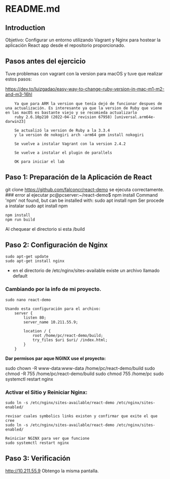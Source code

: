 # README.md

## Introduction

Objetivo: Configurar un entorno utilizando Vagrant y Nginx para hostear la aplicación React app desde el repositorio proporcionado. 

## Pasos antes del ejercicio

Tuve problemas con vagrant con la version para macOS y tuve que realizar estos pasos:

https://dev.to/luizgadao/easy-way-to-change-ruby-version-in-mac-m1-m2-and-m3-16hl

        Ya que para ARM la version que tenía dejó de funcionar despues de una actualización. Es interesante ya que la version de Ruby que viene en las macOS es bastante viejo y se recomieda actualizarlo
        ruby 2.6.10p210 (2022-04-12 revision 67958) [universal.arm64e-darwin23]

        Se actualizó la version de Ruby a la 3.3.4
        y la version de nokogiri arch -arm64 gem install nokogiri

        Se vuelve a instalar Vagrant con la version 2.4.2

        Se vuelve a instalar el plugin de parallels

        OK para iniciar el lab

## Paso 1: Preparación de la Aplicación de React
git clone https://github.com/falconcr/react-demo se ejecuta correctamente.
                                ### error al ejecutar
                                    pc@pcserver:~/react-demo$ npm install
                                    Command 'npm' not found, but can be installed with:
                                    sudo apt install npm
                                    Ser procede a instalar  sudo apt install npm

    npm install
    npm run build

Al chequear el directorio si esta /build

## Paso 2: Configuración de Nginx

    sudo apt-get update
    sudo apt-get install nginx

- en el directorio de /etc/nginx/sites-available existe un archivo llamado default

### Cambiando por la info de mi proyecto.
    
    sudo nano react-demo
    
    Usando esta configuración para el archivo:
        server {
            listen 80;
            server_name 10.211.55.9;

            location / {
                root /home/pc/react-demo/build;
                try_files $uri $uri/ /index.html;
            }
        }

**Dar permisos par aque NGINX use el proyecto:**

sudo chown -R www-data:www-data /home/pc/react-demo/build
sudo chmod -R 755 /home/pc/react-demo/build
sudo chmod 755 /home/pc
sudo systemctl restart nginx

### Activar el Sitio y Reiniciar Nginx:
    sudo ln -s /etc/nginx/sites-available/react-demo /etc/nginx/sites-enabled/ 

    revisar cuales symbolics links existen y confirmar que exite el que cree
    sudo ln -s /etc/nginx/sites-available/react-demo /etc/nginx/sites-enabled/

    Reiniciar NGINX para ver que funcione
    sudo systemctl restart nginx

## Paso 3: Verificación
http://10.211.55.9
Obtengo la misma pantalla.
